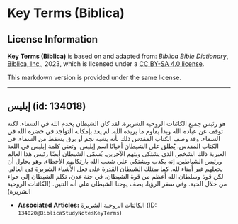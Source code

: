 # Key Terms (Biblica)

## License Information

**Key Terms (Biblica)** is based on and adapted from: _Biblica Bible Dictionary_, [Biblica, Inc.](https://www.biblica.com/), 2023, which is licensed under a [CC BY-SA 4.0 license](https://creativecommons.org/licenses/by-sa/4.0/legalcode.en).

This markdown version is provided under the same license.



--------------------------------

## إبليس (id: 134018)

هو رئيس جميع الكائنات الروحية الشريرة. لقد كان الشيطان يخدم الله في السماء. لكنه توقف عن عبادة الله وبدأ يقاوم ما يريده الله. لم يعد بإمكانه التواجد في حضرة الله في السماء. وقد وصف الكتاب المقدس ذلك بأنه يشبه نجم أو برق يسقط من السماء. في الكتاب المقدس، يُطلق على الشيطان أحيانًا اسم إبليس. وتعني كلمة إبليس في اللغة العبرية ذلك الشخص الذي يشتكي ويتهم الآخرين. يُسمّي الشيطان أيضًا رئيس هذا العالم ورئيس الشياطين. إنه يكذب ويشتكي علي شعب الله بارتكابهم الأخطاء. وهو يحاول أن يجعلهم غير أمناء لله. كما يمتلك الشيطان القدرة على فعل الأشياء الشريرة في العالم. لكن قوة وسلطان الله أعظم من قوة الشيطان. في جنة عدن، تكلم الشيطان إلي حواء من خلال الحية. وفي سفر الرؤيا، يصف يوحنا الشيطان علي أنه التنين. (الكائنات الروحية الشريرة)

* **Associated Articles:** الكائنات الروحية الشريرة (ID: `134020@BiblicaStudyNotesKeyTerms`)

